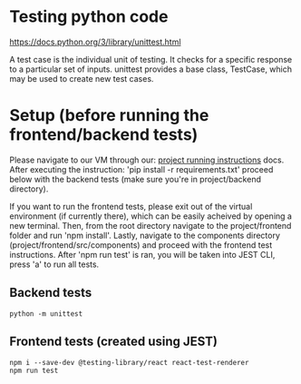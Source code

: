 # Testing python code

https://docs.python.org/3/library/unittest.html

A test case is the individual unit of testing. It checks for a specific response to a particular set of inputs. unittest provides a base class, TestCase, which may be used to create new test cases.

# Setup (before running the frontend/backend tests)

Please navigate to our VM through our: 
[project running instructions](https://gitlab.socs.uoguelph.ca/cis3760team105/3760project/-/blob/Sprint9/docs/running_full_stack_app.md) docs. After executing the instruction: 'pip install -r requirements.txt' proceed below with the backend tests (make sure you're in project/backend directory).

If you want to run the frontend tests, please exit out of the virtual environment (if currently there), which can be easily acheived by opening a new terminal. Then, from the root directory navigate to the project/frontend folder and run 'npm install'. Lastly, navigate to the components directory (project/frontend/src/components) and proceed with the frontend test instructions. After 'npm run test' is ran, you will be taken into JEST CLI, press 'a' to run all tests.


## Backend tests

    python -m unittest

## Frontend tests (created using JEST)

    npm i --save-dev @testing-library/react react-test-renderer
    npm run test

